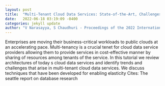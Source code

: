 ```yaml
---
layout: post
title:  "Multi-Tenant Cloud Data Services: State-of-the-Art, Challenges and Opportunities"
date:   2022-06-18 03:19:09 -0400
categories: jekyll update
author: "V Narasayya, S Chaudhuri - Proceedings of the 2022 International Conference on , 2022"
---
```

Enterprises are moving their business-critical workloads to public clouds at an accelerating pace. Multi-tenancy is a crucial tenet for cloud data service providers allowing them to provide services in cost-effective manner by sharing of resources among tenants of the service. In this tutorial we review architectures of today s cloud data services and identify trends and challenges that arise in multi-tenant cloud data services. We discuss techniques that have been developed for enabling elasticity  Cites: The seattle report on database research
